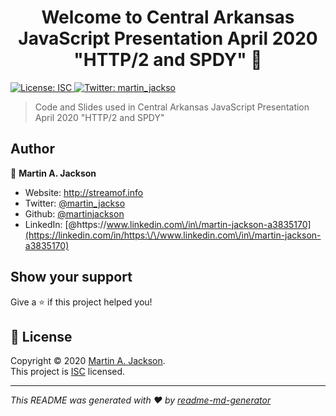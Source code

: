<h1 align="center">Welcome to Central Arkansas JavaScript Presentation April 2020 &#34;HTTP/2 and SPDY&#34; 👋</h1>
<p>
  <a href="https://opensource.org/licenses/ISC" target="_blank">
    <img alt="License: ISC" src="https://img.shields.io/badge/License-ISC-yellow.svg" />
  </a>
  <a href="https://twitter.com/martin\_jackso" target="_blank">
    <img alt="Twitter: martin_jackso" src="https://img.shields.io/twitter/follow/martin_jackso.svg?style=social" />
  </a>
</p>

> Code and Slides used in Central Arkansas JavaScript Presentation April 2020 &#34;HTTP/2 and SPDY&#34;

## Author

👤 **Martin A. Jackson**

* Website: http://streamof.info
* Twitter: [@martin\_jackso](https://twitter.com/martin\_jackso)
* Github: [@martinjackson](https://github.com/martinjackson)
* LinkedIn: [@https:\/\/www.linkedin.com\/in\/martin-jackson-a3835170](https://linkedin.com/in/https:\/\/www.linkedin.com\/in\/martin-jackson-a3835170)

## Show your support

Give a ⭐️ if this project helped you!

## 📝 License

Copyright © 2020 [Martin A. Jackson](https://github.com/martinjackson).<br />
This project is [ISC](https://opensource.org/licenses/ISC) licensed.

***
_This README was generated with ❤️ by [readme-md-generator](https://github.com/kefranabg/readme-md-generator)_